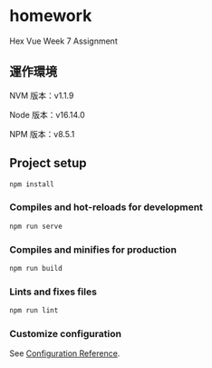 # homework

Hex Vue Week 7 Assignment

## 運作環境

NVM 版本：v1.1.9

Node 版本：v16.14.0

NPM 版本：v8.5.1

## Project setup

```bash
npm install
```

### Compiles and hot-reloads for development

```bash
npm run serve
```

### Compiles and minifies for production

```bash
npm run build
```

### Lints and fixes files

```bash
npm run lint
```

### Customize configuration

See [Configuration Reference](https://cli.vuejs.org/config/).
